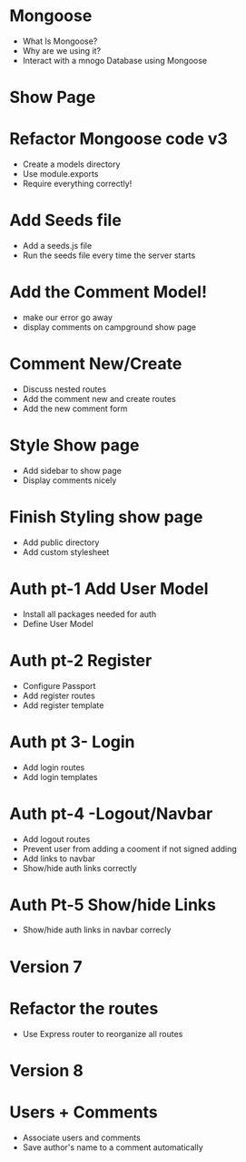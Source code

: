 # Mongoose 
* What Is Mongoose?
* Why are we using it?
* Interact with a mnogo Database using Mongoose

# Show Page

# Refactor Mongoose code v3
* Create a models directory 
* Use module.exports
* Require everything correctly!

# Add Seeds file 
* Add a seeds.js file
* Run the seeds file every time the server starts

# Add the Comment Model!
* make our error go away
* display comments on campground show page

# Comment New/Create
* Discuss nested routes
* Add the comment new and create routes
* Add the new comment form

# Style Show page
* Add sidebar to show page
* Display comments nicely

# Finish Styling show page
* Add public directory
* Add custom stylesheet

# Auth pt-1 Add User Model
* Install all packages needed for auth
* Define User Model

# Auth pt-2 Register
* Configure Passport
* Add register routes
* Add register template

# Auth pt 3- Login
* Add login routes
* Add login templates

# Auth pt-4 -Logout/Navbar
* Add logout routes
* Prevent user from adding a cooment if not signed adding
* Add links to navbar
* Show/hide auth links correctly

# Auth Pt-5 Show/hide Links
* Show/hide auth links in navbar correcly

# Version 7
# Refactor the routes
* Use Express router to reorganize all routes

# Version 8
# Users + Comments
* Associate users and comments
* Save author's name to a comment automatically




